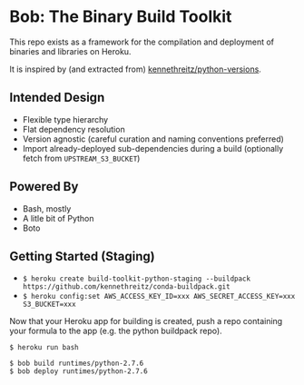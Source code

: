# Bob: The Binary Build Toolkit

This repo exists as a framework for the compilation and deployment of binaries and libraries on Heroku.

It is inspired by (and extracted from) [kennethreitz/python-versions](https://github.com/kennethreitz/python-versions).

## Intended Design

- Flexible type hierarchy
- Flat dependency resolution
- Version agnostic (careful curation and naming conventions preferred)
- Import already-deployed sub-dependencies during a build (optionally fetch from `UPSTREAM_S3_BUCKET`)

## Powered By

- Bash, mostly
- A litle bit of Python
- Boto

## Getting Started (Staging)

 * `$ heroku create build-toolkit-python-staging --buildpack https://github.com/kennethreitz/conda-buildpack.git`
 * `$ heroku config:set AWS_ACCESS_KEY_ID=xxx AWS_SECRET_ACCESS_KEY=xxx S3_BUCKET=xxx`

Now that your Heroku app for building is created, push a repo containing your formula to the app (e.g. the python buildpack repo). 

```
$ heroku run bash

$ bob build runtimes/python-2.7.6
$ bob deploy runtimes/python-2.7.6


